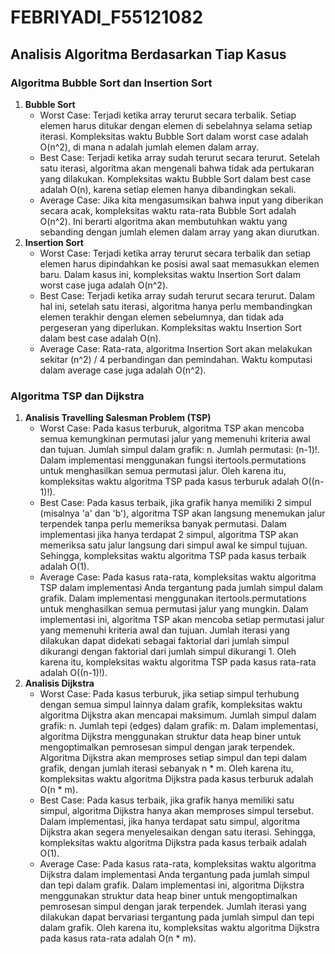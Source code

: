 <h1>FEBRIYADI_F55121082</h1>
<h2>Analisis Algoritma Berdasarkan Tiap Kasus</h2>

<h3>Algoritma Bubble Sort dan Insertion Sort</h3>
<ol>
  <li>
    <strong>Bubble Sort</strong>
    <ul>
      <li>Worst Case: Terjadi ketika array terurut secara terbalik. Setiap elemen harus ditukar dengan elemen di sebelahnya selama setiap iterasi. Kompleksitas waktu Bubble Sort dalam worst case adalah O(n^2), di mana n adalah jumlah elemen dalam array.</li>
      <li>Best Case: Terjadi ketika array sudah terurut secara terurut. Setelah satu iterasi, algoritma akan mengenali bahwa tidak ada pertukaran yang dilakukan. Kompleksitas waktu Bubble Sort dalam best case adalah O(n), karena setiap elemen hanya dibandingkan sekali.</li>
      <li>Average Case: Jika kita mengasumsikan bahwa input yang diberikan secara acak, kompleksitas waktu rata-rata Bubble Sort adalah O(n^2). Ini berarti algoritma akan membutuhkan waktu yang sebanding dengan jumlah elemen dalam array yang akan diurutkan.</li>
    </ul>
  </li>
  <li>
    <strong>Insertion Sort</strong>
    <ul>
      <li>Worst Case: Terjadi ketika array terurut secara terbalik dan setiap elemen harus dipindahkan ke posisi awal saat memasukkan elemen baru. Dalam kasus ini, kompleksitas waktu Insertion Sort dalam worst case juga adalah O(n^2).</li>
      <li>Best Case: Terjadi ketika array sudah terurut secara terurut. Dalam hal ini, setelah satu iterasi, algoritma hanya perlu membandingkan elemen terakhir dengan elemen sebelumnya, dan tidak ada pergeseran yang diperlukan. Kompleksitas waktu Insertion Sort dalam best case adalah O(n).</li>
      <li>Average Case: Rata-rata, algoritma Insertion Sort akan melakukan sekitar (n^2) / 4 perbandingan dan pemindahan. Waktu komputasi dalam average case juga adalah O(n^2).</li>
    </ul>
  </li>
</ol>

<h3>Algoritma TSP dan Dijkstra</h3>
<ol>
  <li>
    <strong>Analisis Travelling Salesman Problem (TSP)</strong>
    <ul>
      <li>Worst Case: Pada kasus terburuk, algoritma TSP akan mencoba semua kemungkinan permutasi jalur yang memenuhi kriteria awal dan tujuan. Jumlah simpul dalam grafik: n. Jumlah permutasi: (n-1)!. Dalam implementasi menggunakan fungsi itertools.permutations untuk menghasilkan semua permutasi jalur. Oleh karena itu, kompleksitas waktu algoritma TSP pada kasus terburuk adalah O((n-1)!).</li>
      <li>Best Case: Pada kasus terbaik, jika grafik hanya memiliki 2 simpul (misalnya 'a' dan 'b'), algoritma TSP akan langsung menemukan jalur terpendek tanpa perlu memeriksa banyak permutasi. Dalam implementasi jika hanya terdapat 2 simpul, algoritma TSP akan memeriksa satu jalur langsung dari simpul awal ke simpul tujuan. Sehingga, kompleksitas waktu algoritma TSP pada kasus terbaik adalah O(1).</li>
      <li>Average Case: Pada kasus rata-rata, kompleksitas waktu algoritma TSP dalam implementasi Anda tergantung pada jumlah simpul dalam grafik.  Dalam implementasi menggunakan itertools.permutations untuk menghasilkan semua permutasi jalur yang mungkin. Dalam implementasi ini, algoritma TSP akan mencoba setiap permutasi jalur yang memenuhi kriteria awal dan tujuan. Jumlah iterasi yang dilakukan dapat didekati sebagai faktorial dari jumlah simpul dikurangi dengan faktorial dari jumlah simpul dikurangi 1. Oleh karena itu, kompleksitas waktu algoritma TSP pada kasus rata-rata adalah O((n-1)!).</li>
    </ul>
  </li>
  <li>
    <strong>Analisis Dijkstra</strong>
    <ul>
      <li>Worst Case: Pada kasus terburuk, jika setiap simpul terhubung dengan semua simpul lainnya dalam grafik, kompleksitas waktu algoritma Dijkstra akan mencapai maksimum. Jumlah simpul dalam grafik: n. Jumlah tepi (edges) dalam grafik: m. Dalam implementasi, algoritma Dijkstra menggunakan struktur data heap biner untuk mengoptimalkan pemrosesan simpul dengan jarak terpendek. Algoritma Dijkstra akan memproses setiap simpul dan tepi dalam grafik, dengan jumlah iterasi sebanyak n * m. Oleh karena itu, kompleksitas waktu algoritma Dijkstra pada kasus terburuk adalah O(n * m).</li>
      <li>Best Case: Pada kasus terbaik, jika grafik hanya memiliki satu simpul, algoritma Dijkstra hanya akan memproses simpul tersebut. Dalam implementasi, jika hanya terdapat satu simpul, algoritma Dijkstra akan segera menyelesaikan dengan satu iterasi. Sehingga, kompleksitas waktu algoritma Dijkstra pada kasus terbaik adalah O(1).</li>
      <li>Average Case: Pada kasus rata-rata, kompleksitas waktu algoritma Dijkstra dalam implementasi Anda tergantung pada jumlah simpul dan tepi dalam grafik. Dalam implementasi ini, algoritma Dijkstra menggunakan struktur data heap biner untuk mengoptimalkan pemrosesan simpul dengan jarak terpendek. Jumlah iterasi yang dilakukan dapat bervariasi tergantung pada jumlah simpul dan tepi dalam grafik. Oleh karena itu, kompleksitas waktu algoritma Dijkstra pada kasus rata-rata adalah O(n * m).</li>
    </ul>
  </li>
</ol>
